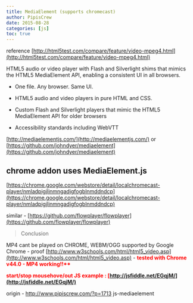 ```yaml
---
title: MediaElement (supports chromecast)
author: PipisCrew
date: 2015-08-28
categories: [js]
toc: true
---
```


reference 
[http://html5test.com/compare/feature/video-mpeg4.html](http://html5test.com/compare/feature/video-mpeg4.html)

HTML5 audio or video player with Flash and Silverlight shims that mimics the HTML5 MediaElement API, enabling a consistent UI in all browsers. 

*   One file. Any browser. Same UI.

*   HTML5 audio and video players in pure HTML and CSS.

*   Custom Flash and Silverlight players that mimic the HTML5 MediaElement API for older browsers

*   Accessibility standards including WebVTT

[http://mediaelementjs.com/](http://mediaelementjs.com/)
or
[https://github.com/johndyer/mediaelement](https://github.com/johndyer/mediaelement)

## chrome addon uses MediaElement.js

[https://chrome.google.com/webstore/detail/localchromecast-player/nmladpigjlinmngadjgfogblnmddndcp](https://chrome.google.com/webstore/detail/localchromecast-player/nmladpigjlinmngadjgfogblnmddndcp)

similar - [https://github.com/flowplayer/flowplayer](https://github.com/flowplayer/flowplayer)

> Conclusion

MP4 cant be played on CHROME, WEBM/OGG supported by Google Chrome - proof [http://www.w3schools.com/html/html5_video.asp](http://www.w3schools.com/html/html5_video.asp) - <strong style="color:red">tested with Chrome v44.0 - MP4 working!!**

start/stop mousehove/out JS example :
[http://jsfiddle.net/EGqjM/](http://jsfiddle.net/EGqjM/)</strong>

origin - http://www.pipiscrew.com/?p=1713 js-mediaelement